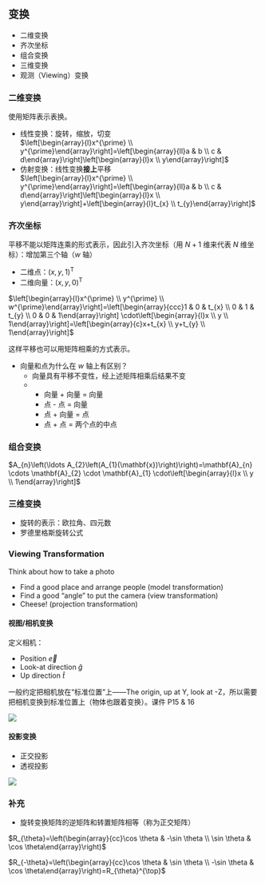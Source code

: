 ## 变换

- 二维变换
- 齐次坐标
- 组合变换
- 三维变换
- 观测（Viewing）变换

### 二维变换

使用矩阵表示表换。

- 线性变换：旋转，缩放，切变  
  $\left[\begin{array}{l}x^{\prime} \\ y^{\prime}\end{array}\right]=\left[\begin{array}{ll}a & b \\ c & d\end{array}\right]\left[\begin{array}{l}x \\ y\end{array}\right]$
- 仿射变换：线性变换**接上**平移  
  $\left[\begin{array}{l}x^{\prime} \\ y^{\prime}\end{array}\right]=\left[\begin{array}{ll}a & b \\ c & d\end{array}\right]\left[\begin{array}{l}x \\ y\end{array}\right]+\left[\begin{array}{l}t_{x} \\ t_{y}\end{array}\right]$

### 齐次坐标

平移不能以矩阵连乘的形式表示，因此引入齐次坐标（用 $N + 1$ 维来代表 $N$ 维坐标）：增加第三个轴（$w$ 轴）
- 二维点：$(x, y, 1)^{\mathsf{T}}$
- 二维向量：$(x, y, 0)^{\mathsf{T}}$

$\left[\begin{array}{l}x^{\prime} \\ y^{\prime} \\ w^{\prime}\end{array}\right]=\left[\begin{array}{ccc}1 & 0 & t_{x} \\ 0 & 1 & t_{y} \\ 0 & 0 & 1\end{array}\right] \cdot\left[\begin{array}{l}x \\ y \\ 1\end{array}\right]=\left[\begin{array}{c}x+t_{x} \\ y+t_{y} \\ 1\end{array}\right]$

这样平移也可以用矩阵相乘的方式表示。

- 向量和点为什么在 $w$ 轴上有区别？
  - 向量具有平移不变性，经上述矩阵相乘后结果不变
  - 
    - 向量 + 向量 = 向量
    - 点 - 点 = 向量
    - 点 + 向量 = 点
    - 点 + 点 = 两个点的中点

### 组合变换

$A_{n}\left(\ldots A_{2}\left(A_{1}(\mathbf{x})\right)\right)=\mathbf{A}_{n} \cdots \mathbf{A}_{2} \cdot \mathbf{A}_{1} \cdot\left[\begin{array}{l}x \\ y \\ 1\end{array}\right]$

### 三维变换

- 旋转的表示：欧拉角、四元数
- 罗德里格斯旋转公式

### Viewing Transformation

Think about how to take a photo
- Find a good place and arrange people (model transformation)
- Find a good “angle” to put the camera (view transformation)
- Cheese! (projection transformation)

#### 视图/相机变换

定义相机：
- Position $\vec{e}$
- Look-at direction $\hat{g}$
- Up direction $\hat{t}$

一般约定把相机放在“标准位置”上——The origin, up at Y, look at -Z，所以需要把相机变换到标准位置上（物体也跟着变换）。课件 P15 & 16

![](https://cdn.jsdelivr.net/gh/JingqingLin/image-hosting/img/20201101135806.png)

#### 投影变换

- 正交投影
- 透视投影

![](https://i.stack.imgur.com/q1SNB.png)

### 补充

- 旋转变换矩阵的逆矩阵和转置矩阵相等（称为正交矩阵）

$R_{\theta}=\left(\begin{array}{cc}\cos \theta & -\sin \theta \\ \sin \theta & \cos \theta\end{array}\right)$

$R_{-\theta}=\left(\begin{array}{cc}\cos \theta & \sin \theta \\ -\sin \theta & \cos \theta\end{array}\right)=R_{\theta}^{\top}$